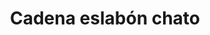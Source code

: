 ---
title: Cadena eslabón chato
date: 
draft: false

# descripcion
description : Cadena eslabón chato

materials: Plata 925

color: Plateado

dimensions: 40cm, 45cm y 50cm

code: 04-12-0079

type: "Colgantes"

categories: []

price: $9.270,00

price_eftvo: $7.880,00

# Images
# first image will be shown in the product page
images:
  # - image: "images/path_to_image"
  # La ubicacion de las imagenes es imagenes/Colgantes/Colgantes.Cadenas/04-12-0079-cadena-eslabon-chato
  - image: "./images/colgantes/cadenas/04-12-0079-cadena-eslabon-chato_a.JPG"
  - image: "./images/colgantes/cadenas/04-12-0079-cadena-eslabon-chato_b.JPG"
---